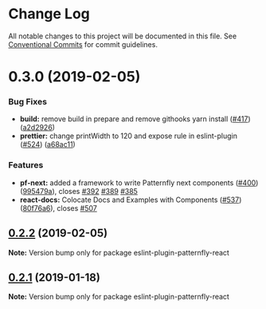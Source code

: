 # Change Log

All notable changes to this project will be documented in this file.
See [Conventional Commits](https://conventionalcommits.org) for commit guidelines.

# 0.3.0 (2019-02-05)


### Bug Fixes

* **build:** remove build in prepare and remove githooks yarn install ([#417](https://github.com/redallen/patternfly-react/issues/417)) ([a2d2926](https://github.com/redallen/patternfly-react/commit/a2d2926))
* **prettier:** change printWidth to 120 and expose rule in eslint-plugin ([#524](https://github.com/redallen/patternfly-react/issues/524)) ([a68ac11](https://github.com/redallen/patternfly-react/commit/a68ac11))


### Features

* **pf-next:** added a framework to write Patternfly next components ([#400](https://github.com/redallen/patternfly-react/issues/400)) ([995479a](https://github.com/redallen/patternfly-react/commit/995479a)), closes [#392](https://github.com/redallen/patternfly-react/issues/392) [#389](https://github.com/redallen/patternfly-react/issues/389) [#385](https://github.com/redallen/patternfly-react/issues/385)
* **react-docs:** Colocate Docs and Examples with Components ([#537](https://github.com/redallen/patternfly-react/issues/537)) ([80f76a6](https://github.com/redallen/patternfly-react/commit/80f76a6)), closes [#507](https://github.com/redallen/patternfly-react/issues/507)





## [0.2.2](https://github.com/redallen/patternfly-react/compare/eslint-plugin-patternfly-react@0.2.1...eslint-plugin-patternfly-react@0.2.2) (2019-02-05)

**Note:** Version bump only for package eslint-plugin-patternfly-react





## [0.2.1](https://github.com/patternfly/patternfly-react/compare/eslint-plugin-patternfly-react@0.2.0...eslint-plugin-patternfly-react@0.2.1) (2019-01-18)

**Note:** Version bump only for package eslint-plugin-patternfly-react
